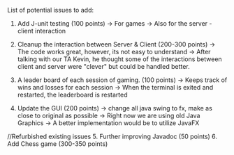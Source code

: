 List of potential issues to add:
1. Add J-unit testing (100 points)
   -> For games
   -> Also for the server - client interaction

2. Cleanup the interaction between Server & Client (200-300 points)
   -> The code works great, however, its not easy to understand
   -> After talking with our TA Kevin, he thought some of the interactions between client and server were "clever" but could be handled better.

3. A leader board of each session of gaming. (100 points)
   -> Keeps track of wins and losses for each session
   -> When the terminal is exited and restarted, the leaderboard is restarted

4. Update the GUI (200 points)
	-> change all java swing to fx, make as close to original as possible
   -> Right now we are using old Java Graphics
   -> A better implementation would be to utilize JavaFX

//Refurbished existing issues
5. Further improving Javadoc (50 points)
6. Add Chess game (300-350 points)
